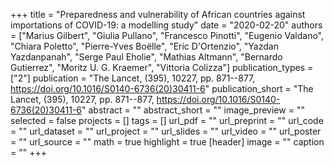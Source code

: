 +++
title = "Preparedness and vulnerability of African countries against importations of COVID-19: a modelling study"
date = "2020-02-20"
authors = ["Marius Gilbert", "Giulia Pullano", "Francesco Pinotti", "Eugenio Valdano", "Chiara Poletto", "Pierre-Yves Boëlle", "Eric D'Ortenzio", "Yazdan Yazdanpanah", "Serge Paul Eholie", "Mathias Altmann", "Bernardo Gutierrez", "Moritz U. G. Kraemer", "Vittoria Colizza"]
publication_types = ["2"]
publication = "The Lancet, (395), 10227, pp. 871--877, https://doi.org/10.1016/S0140-6736(20)30411-6"
publication_short = "The Lancet, (395), 10227, pp. 871--877, https://doi.org/10.1016/S0140-6736(20)30411-6"
abstract = ""
abstract_short = ""
image_preview = ""
selected = false
projects = []
tags = []
url_pdf = ""
url_preprint = ""
url_code = ""
url_dataset = ""
url_project = ""
url_slides = ""
url_video = ""
url_poster = ""
url_source = ""
math = true
highlight = true
[header]
image = ""
caption = ""
+++
